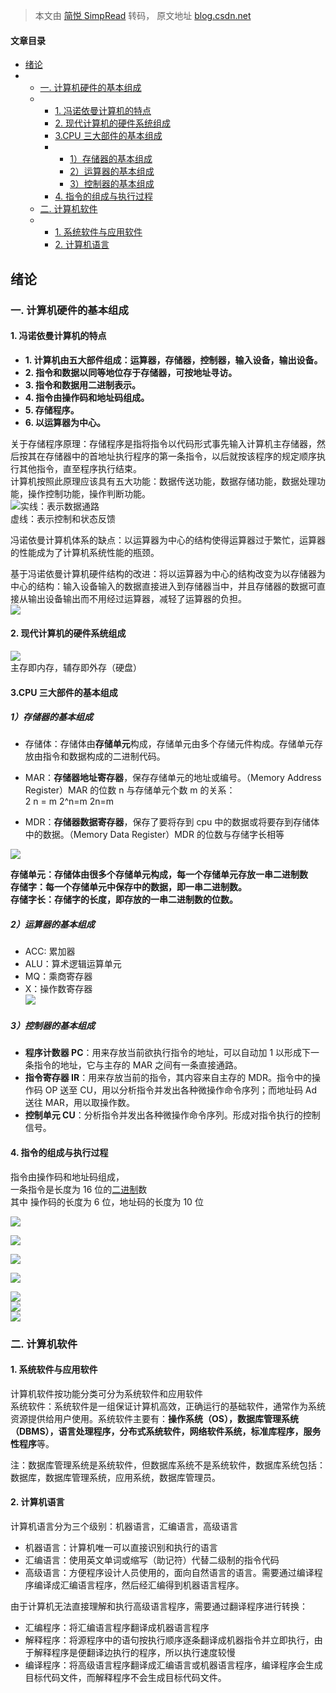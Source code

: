 > 本文由 [简悦 SimpRead](http://ksria.com/simpread/) 转码， 原文地址 [blog.csdn.net](https://blog.csdn.net/weixin_45863060/article/details/121003620)

#### 文章目录

*   [绪论](#_1)
*   *   [一. 计算机硬件的基本组成](#_2)
    *   *   [1. 冯诺依曼计算机的特点](#1_3)
        *   [2. 现代计算机的硬件系统组成](#2_23)
        *   [3.CPU 三大部件的基本组成](#3CPU_28)
        *   *   [1）存储器的基本组成](#1_29)
            *   [2）运算器的基本组成](#2_43)
            *   [3）控制器的基本组成](#3_50)
        *   [4. 指令的组成与执行过程](#4_58)
    *   [二. 计算机软件](#_75)
    *   *   [1. 系统软件与应用软件](#1_76)
        *   [2. 计算机语言](#2_82)

绪论
--

### 一. 计算机硬件的基本组成

#### 1. 冯诺依曼计算机的特点

*   **1. 计算机由五大部件组成：运算器，存储器，控制器，输入设备，输出设备。**
*   **2. 指令和数据以同等地位存于存储器，可按地址寻访。**
*   **3. 指令和数据用二进制表示。**
*   **4. 指令由操作码和地址码组成。**
*   **5. 存储程序。**
*   **6. 以运算器为中心。**

关于存储程序原理：存储程序是指将指令以代码形式事先输入计算机主存储器，然后按其在存储器中的首地址执行程序的第一条指令，以后就按该程序的规定顺序执行其他指令，直至程序执行结束。  
计算机按照此原理应该具有五大功能：数据传送功能，数据存储功能，数据处理功能，操作控制功能，操作判断功能。  
![](https://img-blog.csdnimg.cn/3ab98c334bbb47ca9f253f5fcba6fe58.png?x-oss-process=image/watermark,type_ZHJvaWRzYW5zZmFsbGJhY2s,shadow_50,text_Q1NETiBA54us6KGM55qE5Za1,size_20,color_FFFFFF,t_70,g_se,x_16#pic_center)实线：表示数据通路  
虚线：表示控制和状态反馈

冯诺依曼计算机体系的缺点：以运算器为中心的结构使得运算器过于繁忙，运算器的性能成为了计算机系统性能的瓶颈。

基于冯诺依曼计算机硬件结构的改进：将以运算器为中心的结构改变为以存储器为中心的结构：输入设备输入的数据直接进入到存储器当中，并且存储器的数据可直接从输出设备输出而不用经过运算器，减轻了运算器的负担。  
![](https://img-blog.csdnimg.cn/a446145d18ea4c36b6c848cddda8931d.png)

#### 2. 现代计算机的硬件系统组成

![](https://img-blog.csdnimg.cn/0e8dc99d837b4032aaf8ce31d96fd246.png?x-oss-process=image/watermark,type_ZHJvaWRzYW5zZmFsbGJhY2s,shadow_50,text_Q1NETiBA54us6KGM55qE5Za1,size_20,color_FFFFFF,t_70,g_se,x_16#pic_center)  
主存即内存，辅存即外存（硬盘）

#### 3.CPU 三大部件的基本组成

##### 1）存储器的基本组成

*   存储体：存储体由**存储单元**构成，存储单元由多个存储元件构成。存储单元存放由指令和数据构成的二进制代码。
    
*   MAR：**存储器地址寄存器**，保存存储单元的地址或编号。（Memory Address Register）MAR 的位数 n 与存储单元个数 m 的关系：  
    2 n = m 2^n=m 2n=m
    
*   MDR：**存储器数据寄存器**，保存了要将存到 cpu 中的数据或将要存到存储体中的数据。（Memory Data Register）MDR 的位数与存储字长相等
    

![](https://img-blog.csdnimg.cn/a108dd2f027d45199a12719dbd680414.png#pic_center)  
  
**存储单元：存储体由很多个存储单元构成，每一个存储单元存放一串二进制数**  
**存储字：每一个存储单元中保存中的数据，即一串二进制数。**  
**存储字长：存储字的长度，即存放的一串二进制数的位数。**

##### 2）运算器的基本组成

*   ACC: 累加器
*   ALU：算术逻辑运算单元
*   MQ：乘商寄存器
*   X：操作数寄存器  
    ![](https://img-blog.csdnimg.cn/6cf07a7771cc4e7d9e4db2ed1558439e.png?x-oss-process=image/watermark,type_d3F5LXplbmhlaQ,shadow_50,text_Q1NETiBA54us6KGM55qE5Za1,size_20,color_FFFFFF,t_70,g_se,x_16#pic_center)

##### 3）控制器的基本组成

*   **程序计数器 PC**：用来存放当前欲执行指令的地址，可以自动加 1 以形成下一条指令的地址，它与主存的 MAR 之间有一条直接通路。
*   **指令寄存器 IR**：用来存放当前的指令，其内容来自主存的 MDR。指令中的操作码 OP 送至 CU，用以分析指令并发出各种微操作命令序列；而地址码 Ad 送往 MAR，用以取操作数。
*   **控制单元 CU**：分析指令并发出各种微操作命令序列。形成对指令执行的控制信号。

#### 4. 指令的组成与执行过程

指令由操作码和地址码组成，  
一条指令是长度为 16 位的[二进制](https://so.csdn.net/so/search?q=%E4%BA%8C%E8%BF%9B%E5%88%B6&spm=1001.2101.3001.7020)数  
其中 操作码的长度为 6 位，地址码的长度为 10 位

![](https://img-blog.csdnimg.cn/6937897ea26c4f48810ba35360b5bf65.png?x-oss-process=image/watermark,type_d3F5LXplbmhlaQ,shadow_50,text_Q1NETiBA54us6KGM55qE5Za1,size_14,color_FFFFFF,t_70,g_se,x_16)

![](https://img-blog.csdnimg.cn/7634097eddab4481a3945cfee156a059.png?x-oss-process=image/watermark,type_d3F5LXplbmhlaQ,shadow_50,text_Q1NETiBA54us6KGM55qE5Za1,size_14,color_FFFFFF,t_70,g_se,x_16)

![](https://img-blog.csdnimg.cn/4dc197607b5e4be5972d1f0e778b51c6.png?x-oss-process=image/watermark,type_d3F5LXplbmhlaQ,shadow_50,text_Q1NETiBA54us6KGM55qE5Za1,size_14,color_FFFFFF,t_70,g_se,x_16)

![](https://img-blog.csdnimg.cn/9de35509d1a743a5ae5d0559df958570.png?x-oss-process=image/watermark,type_d3F5LXplbmhlaQ,shadow_50,text_Q1NETiBA54us6KGM55qE5Za1,size_14,color_FFFFFF,t_70,g_se,x_16)

![](https://img-blog.csdnimg.cn/dd36e6e7f50349c1a647cf0521b8c8f0.png?x-oss-process=image/watermark,type_d3F5LXplbmhlaQ,shadow_50,text_Q1NETiBA54us6KGM55qE5Za1,size_15,color_FFFFFF,t_70,g_se,x_16)  
![](https://img-blog.csdnimg.cn/d759d0b6780a419680575f8f874a3ac3.png?x-oss-process=image/watermark,type_d3F5LXplbmhlaQ,shadow_50,text_Q1NETiBA54us6KGM55qE5Za1,size_15,color_FFFFFF,t_70,g_se,x_16)  
![](https://img-blog.csdnimg.cn/58f8c482745e4ee897da542c0e5878b3.png?x-oss-process=image/watermark,type_d3F5LXplbmhlaQ,shadow_50,text_Q1NETiBA54us6KGM55qE5Za1,size_16,color_FFFFFF,t_70,g_se,x_16)

### 二. 计算机软件

#### 1. 系统软件与应用软件

计算机软件按功能分类可分为系统软件和应用软件  
系统软件：系统软件是一组保证计算机高效，正确运行的基础软件，通常作为系统资源提供给用户使用。系统软件主要有：**操作系统（OS），数据库管理系统（DBMS），语言处理程序，分布式系统软件，网络软件系统，标准库程序，服务性程序**等。

注：数据库管理系统是系统软件，但数据库系统不是系统软件，数据库系统包括：数据库，数据库管理系统，应用系统，数据库管理员。

#### 2. 计算机语言

计算机语言分为三个级别：机器语言，汇编语言，高级语言

*   机器语言：计算机唯一可以直接识别和执行的语言
*   汇编语言：使用英文单词或缩写（助记符）代替二级制的指令代码
*   高级语言：方便程序设计人员使用的，面向自然语言的语言。需要通过编译程序编译成汇编语言程序，然后经汇编得到机器语言程序。

由于计算机无法直接理解和执行高级语言程序，需要通过翻译程序进行转换：

*   汇编程序：将汇编语言程序翻译成机器语言程序
*   解释程序：将源程序中的语句按执行顺序逐条翻译成机器指令并立即执行，由于解释程序是便翻译边执行的程序，所以执行速度较慢
*   编译程序：将高级语言程序翻译成汇编语言或机器语言程序，编译程序会生成目标代码文件，而解释程序不会生成目标代码文件。
